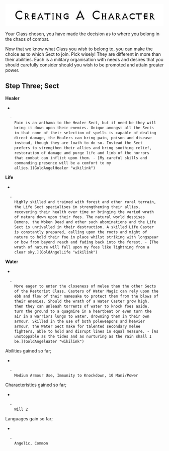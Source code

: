 

<div class="center" style="width: auto; margin-left: auto; margin-right: auto;">

![<File:CharGen.jpg>](CharGen.jpg "File:CharGen.jpg")

</div>

Your Class chosen, you have made the decision as to where you belong in
the chaos of combat.

Now that we know what Class you wish to belong to, you can make the
choice as to which Sect to join. Pick wisely\! They are different in
more than their abilities. Each is a military organisation with needs
and desires that you should carefully consider should you wish to be
promoted and attain greater power.

## **Step Three; Sect**

**Healer**

  -

      -
        Pain is an anthama to the Healer Sect, but if need be they will
        bring it down upon their enemies. Unique amongst all the Sects
        in that none of their selection of spells is capable of dealing
        direct damage, the Healers can bring pain, poison and disease
        instead, though they are loath to do so. Instead the Sect
        prefers to strengthen their allies and bring soothing relief,
        restoration of damage and purge life and limb of the horrors
        that combat can inflict upon them. - [My careful skills and
        commanding presence will be a comfort to my
        allies.](GoldAngelHealer "wikilink")

**Life**

  -

      -
        Highly skilled and trained with forest and other rural terrain,
        the Life Sect specialises in strengthening their allies,
        recovering their health over time or bringing the varied wrath
        of nature down upon their foes. The natural world despises
        Demons, the Woken Dead and other such abominations and the Life
        Sect is unrivalled in their destruction. A skilled Life Caster
        is constantly prepared, calling upon the roots and might of
        nature to hold their foe in place whilst striking with longspear
        or bow from beyond reach and fading back into the forest. - [The
        wrath of nature will fall upon my foes like lightning from a
        clear sky.](GoldAngelLife "wikilink")

**Water**

  -

      -
        More eager to enter the closeness of melee than the other Sects
        of the Restorist Class, Casters of Water Magic can rely upon the
        ebb and flow of their namesake to protect them from the blows of
        their enemies. Should the wrath of a Water Caster grow high,
        then they can unleash torrents of water to knock foes aside,
        turn the ground to a quagmire in a heartbeat or even turn the
        air in a warriors lungs to water, drowning them in their own
        armour. Skilled in the use of both poleweapons and heavier
        armour, the Water Sect make for talented secondary melee
        fighters, able to hold and disrupt lines in equal measure. - [As
        unstoppable as the tides and as nurturing as the rain shall I
        be.](GoldAngelWater "wikilink")

Abilities gained so far;

  -

      -
        Medium Armour Use, Immunity to Knockdown, 10 Mani/Power

Characteristics gained so far;

  -

      -
        Will 2

Languages gain so far;

  -

      -
        Angelic, Common